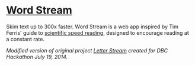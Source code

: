 [Word Stream](http://wordstream.heroku.com)
============

Skim text up to 300x faster. Word Stream is a web app inspired by Tim Ferris' guide to [scientific speed reading](http://fourhourworkweek.com/2009/07/30/speed-reading-and-accelerated-learning), designed to encourage reading at a constant rate.

<i>Modified version of original project [Letter Stream](http://letterstream.heroku.com) created for DBC Hackathon July 19, 2014.</i>
